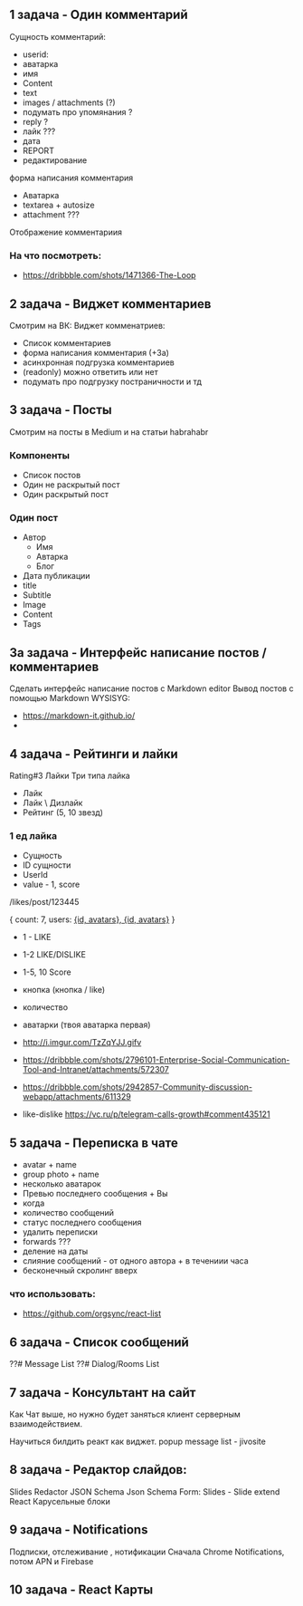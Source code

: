 

## 1 задача - Один комментарий

Сущность комментарий:
*   userid:
*   аватарка
*   имя
*   Content
*   text
*   images / attachments (?)
*   подумать про упомянания ?
*   reply ?
*   лайк ???
*   дата
*   REPORT
*   редактирование

форма написания комментария
*   Аватарка
*   textarea + autosize
*   attachment ???

Отображение комментариия

### На что посмотреть:

*  https://dribbble.com/shots/1471366-The-Loop

## 2 задача - Виджет комментариев

Смотрим на ВК:
Виджет комменатриев:
*   Список комментариев
*   форма написания комментария (+3a)
*   асинхронная подгрузка комментариев
*   (readonly)  можно ответить или нет
*   подумать про подгрузку постраничности и тд

## 3 задача - Посты
Смотрим на посты в Medium и на статьи habrahabr

### Компоненты
*  Список постов
*  Один не раскрытый пост
*  Один раскрытый пост
### Один пост
*  Автор
	*  Имя
	* Автарка
	*  Блог
*  Дата публикации
* title
* Subtitle
* Image
* Content
* Tags

## 3а задача - Интерфейс написание постов / комментариев
Сделать интерфейс  написание постов с Markdown editor
Вывод постов с помощью Markdown WYSISYG:
* https://markdown-it.github.io/
*

## 4 задача - Рейтинги и лайки
Rating#3
Лайки
Три типа лайка
* Лайк
* Лайк \ Дизлайк
* Рейтинг (5, 10 звезд)

### 1 ед лайка
*   Сущность
*   ID сущности
*   UserId
*   value - 1, score

/likes/post/123445

{
 count: 7,
 users: [{id, avatars}, {id, avatars}]()
}

* 1 - LIKE
* 1-2 LIKE/DISLIKE
* 1-5, 10  Score

* кнопка (кнопка / like)
* количество
* аватарки (твоя аватарка первая)

* http://i.imgur.com/TzZqYJJ.gifv
* https://dribbble.com/shots/2796101-Enterprise-Social-Communication-Tool-and-Intranet/attachments/572307
* https://dribbble.com/shots/2942857-Community-discussion-webapp/attachments/611329
* like-dislike https://vc.ru/p/telegram-calls-growth#comment435121


## 5 задача - Переписка в чате
* avatar + name
* group photo + name
* несколько аватарок
* Превью последнего сообщения + Вы
* когда
* количество сообщений
* статус последнего сообщения
* удалить переписки
* forwards ???
* деление на даты
* слияние сообщений - от одного автора + в течениии часа
* бесконечный скролинг вверх

### что использовать:
* https://github.com/orgsync/react-list


## 6 задача - Список сообщений

??# Message List
??# Dialog/Rooms List

## 7  задача - Консультант на сайт
Как Чат выше, но нужно будет заняться клиент серверным взаимодействием.

Научиться билдить реакт как виджет.
popup message list - jivosite



## 8 задача - Редактор слайдов:
Slides Redactor
JSON Schema
Json Schema Form:
Slides -
Slide extend React
Карусельные блоки

## 9 задача -  Notifications

Подписки, отслеживание , нотификации
Сначала Chrome Notifications,  потом APN и Firebase

## 10 задача - React Карты
